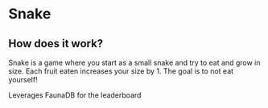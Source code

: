 # Snake 

## How does it work?

Snake is a game where you start as a small snake and try to eat and grow in size.
Each fruit eaten increases your size by 1.
The goal is to not eat yourself!

Leverages FaunaDB for the leaderboard